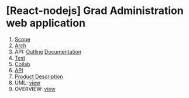 
# \[React-nodejs\] Grad Administration web application

1. [Scope](app/prj-outline/Scope.md)
2. [Arch](app/prj-outline/Arch.md)
3. API: [Outline](app/prj-outline/API.md)
[Documentation](https://app.swaggerhub.com/apis/csc302BD/GradApp/1.0.0)
4. [Test](app/prj-outline/Test.md)
5. [Collab](app/prj-outline/Collab.md)
6. [API](https://app.swaggerhub.com/apis/csc302BD/GradApp/1.0.0)
7. [Product Description](app/prj-outline/product.md)
8. UML: [view](https://drive.google.com/file/d/1V1TZ4Hti3jrpJzN0TM0tvCFgxVbjHg0s/view?usp=sharing)
9. OVERVIEW: [view](https://docs.google.com/presentation/d/10CHfckLeb3MLja0vJXwHVRbq_s3PyhLxItQ7Q77hy_0/edit?usp=sharing)
